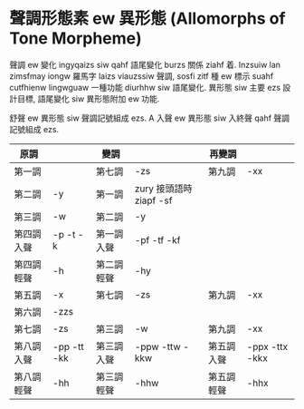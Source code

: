 # 聲調形態素 ew 異形態 (Allomorphs of Tone Morpheme)

聲調 ew 變化 ingyqaizs siw qahf 語尾變化 burzs 關係 ziahf 着. Inzsuiw lan zimsfmay iongw 羅馬字 laizs viauzssiw 聲調, sosfi zitf 種 ew 標示 suahf cutfhienw lingwguaw 一種功能 diurhhw siw 語尾變化. 異形態 siw 主要 ezs 設計目標, 語尾變化 siw 異形態附加 ew 功能.

舒聲 ew 異形態 siw 聲調記號組成 ezs. A 入聲 ew 異形態 siw 入終聲 qahf 聲調記號組成 ezs.

| 原調 | | 變調 | | 再變調 | |
| --- | --- | --- | --- | --- | --- |
| 第一調 | | 第七調 | -zs | 第九調 | -xx |
| 第二調 | -y | 第一調 | zury 接頭語時 ziapf -sf | | |
| 第三調 | -w | 第二調 | -y | | |
| 第四調入聲 | -p -t -k | 第一調入聲 | -pf -tf -kf | | |
| 第四調輕聲 | -h | 第二調輕聲 | -hy | | |
| 第五調 | -x | 第七調 | -zs | 第九調 | -xx |
| 第六調 | -zzs | | | | |
| 第七調 | -zs | 第三調 | -w | 第九調 | -xx |
| 第八調入聲 | -pp -tt -kk | 第三調入聲 | -ppw -ttw -kkw | 第五調入聲 | -ppx -ttx -kkx |
| 第八調輕聲 | -hh | 第三調輕聲 | -hhw | 第五調輕聲 | -hhx |
